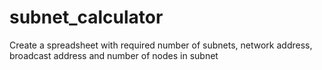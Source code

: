 # subnet_calculator
Create a spreadsheet with required number of subnets, network address, broadcast address and number of nodes in subnet
